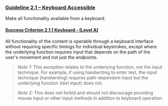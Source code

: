 ### [Guideline 2.1 – Keyboard Accessible](https://www.w3.org/WAI/WCAG21/quickref/?versions=2.0#keyboard-accessible)
Make all functionality available from a keyboard.

#### [Success Criterion 2.1.1 Keyboard - (Level A)](https://www.w3.org/WAI/WCAG21/quickref/?versions=2.0#keyboard)
All functionality of the content is operable through a keyboard interface without requiring specific timings for individual keystrokes, except where the underlying function requires input that depends on the path of the user's movement and not just the endpoints.

> *Note 1:* This exception relates to the underlying function, not the input technique. For example, if using handwriting to enter text, the input technique (handwriting) requires path-dependent input but the underlying function (text input) does not.

> *Note 2:* This does not forbid and should not discourage providing mouse input or other input methods in addition to keyboard operation.

